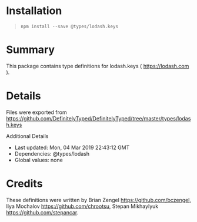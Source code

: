 # Installation
> `npm install --save @types/lodash.keys`

# Summary
This package contains type definitions for lodash.keys ( https://lodash.com ).

# Details
Files were exported from https://github.com/DefinitelyTyped/DefinitelyTyped/tree/master/types/lodash.keys

Additional Details
 * Last updated: Mon, 04 Mar 2019 22:43:12 GMT
 * Dependencies: @types/lodash
 * Global values: none

# Credits
These definitions were written by Brian Zengel <https://github.com/bczengel>, Ilya Mochalov <https://github.com/chrootsu>, Stepan Mikhaylyuk <https://github.com/stepancar>.
